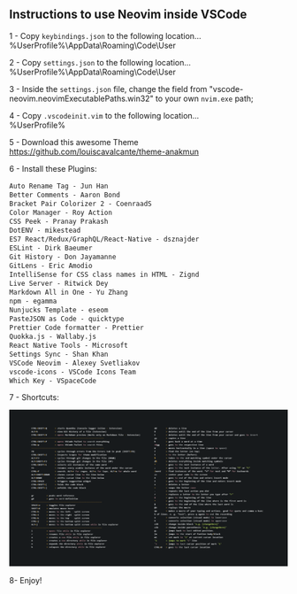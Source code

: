 ## Instructions to use Neovim inside VSCode

1 - Copy ```keybindings.json``` to the following location...<br>
%UserProfile%\AppData\Roaming\Code\User<br>

2 - Copy ```settings.json``` to the following location...<br>
%UserProfile%\AppData\Roaming\Code\User<br>

3 - Inside the ```settings.json``` file, change the field from "vscode-neovim.neovimExecutablePaths.win32" to your own ```nvim.exe``` path;

4 - Copy ```.vscodeinit.vim``` to the following location...<br>
%UserProfile%<br>

5 - Download this awesome Theme https://github.com/louiscavalcante/theme-anakmun <br>

6 - Install these Plugins:<br>
```
Auto Rename Tag - Jun Han
Better Comments - Aaron Bond
Bracket Pair Colorizer 2 - CoenraadS
Color Manager - Roy Action
CSS Peek - Pranay Prakash
DotENV - mikestead
ES7 React/Redux/GraphQL/React-Native - dsznajder
ESLint - Dirk Baeumer
Git History - Don Jayamanne
GitLens - Eric Amodio
IntelliSense for CSS class names in HTML - Zignd
Live Server - Ritwick Dey
Markdown All in One - Yu Zhang
npm - egamma
Nunjucks Template - eseom
PasteJSON as Code - quicktype
Prettier Code formatter - Prettier
Quokka.js - Wallaby.js
React Native Tools - Microsoft
Settings Sync - Shan Khan
VSCode Neovim - Alexey Svetliakov
vscode-icons - VSCode Icons Team
Which Key - VSpaceCode
```

7 - Shortcuts: <br>

![neovimVSCodeShortcuts](./assets/neovimVSCodeShortcuts.png)

8- Enjoy! <br>
